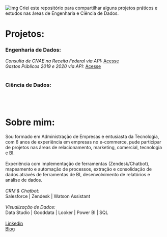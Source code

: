![img](https://raw.githubusercontent.com/arthurtavari/portfolio_data_science/master/img/layout.jpg)
Criei este repositório para compartilhar alguns projetos práticos e estudos nas áreas de Engenharia e Ciência de Dados.
  <br>
  
# Projetos:
### Engenharia de Dados:
*Consulta de CNAE na Receita Federal via API:* [Acesse](https://github.com/arthurtavari/api_receitaws)
  <br>
*Gastos Públicos 2019 e 2020 via API:* [Acesse](https://github.com/arthurtavari/gastos_publicos)
  <br>
  <br>
### Ciência de Dados:
  <br>
  <br>

# Sobre mim:
Sou formado em Administração de Empresas e entusiasta da Tecnologia, com 6 anos de experiência em empresas no e-commerce, pude participar de projetos nas áreas de relacionamento, marketing, comercial, tecnologia e BI.
  <br>
  <br>
Experiência com implementação de ferramentas (Zendesk/Chatbot), mapeamento e automação de processos, extração e consolidação de dados através de ferramentas de BI, desenvolvimento de relatórios e análise de dados.
  <br>
  <br>
*CRM & Chatbot:*
  <br>
Salesforce | Zendesk | Watson Assistant
  <br>
  <br>
*Visualização de Dados:*
  <br>
Data Studio | Gooddata | Looker | Power BI | SQL 
  <br> 
  <br> 
[Linkedin](https://www.linkedin.com/in/arthurtavari/)
  <br> 
[Blog](https://www.tavari.com.br)
